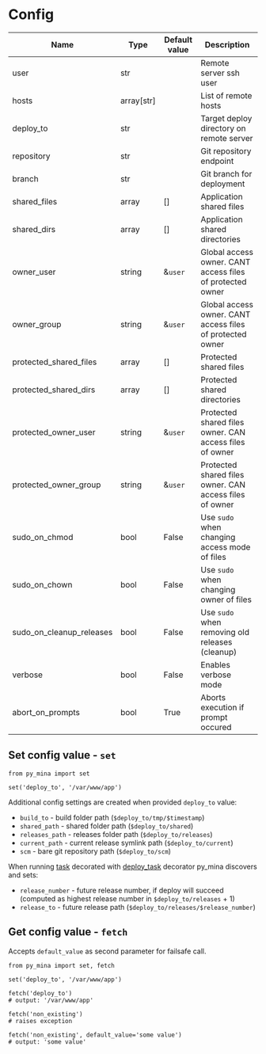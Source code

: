 # Config

| Name | Type | Default value | Description |
|-|-|-|-|
| user | str | | Remote server ssh user |
| hosts | array[str] | | List of remote hosts |
| deploy_to | str | | Target deploy directory on remote server |
| repository | str | | Git repository endpoint |
| branch | str | | Git branch for deployment |
| shared_files | array | [] | Application shared files |
| shared_dirs | array | [] | Application shared directories |
| owner_user | string | &`user` | Global access owner. CANT access files of protected owner |
| owner_group | string | &`user` | Global access owner. CANT access files of protected owner |
| protected_shared_files | array | [] | Protected shared files |
| protected_shared_dirs | array | [] | Protected shared directories |
| protected_owner_user | string | &`user` | Protected shared files owner. CAN access files of owner |
| protected_owner_group | string | &`user` | Protected shared files owner. CAN access files of owner |
| sudo_on_chmod | bool | False | Use `sudo` when changing access mode of files |
| sudo_on_chown | bool | False | Use `sudo` when changing owner of files |
| sudo_on_cleanup_releases | bool | False | Use `sudo` when removing old releases (cleanup) |
| verbose | bool | False | Enables verbose mode |
| abort_on_prompts | bool | True | Aborts execution if prompt occured |

## Set config value - `set`

```
from py_mina import set

set('deploy_to', '/var/www/app')
```

Additional config settings are created when provided `deploy_to` value:

* `build_to` - build folder path (`$deploy_to/tmp/$timestamp`)
* `shared_path` - shared folder path (`$deploy_to/shared`)
* `releases_path` - releases folder path (`$deploy_to/releases`)
* `current_path` - current release symlink path (`$deploy_to/current`)
* `scm` - bare git repository path (`$deploy_to/scm`)

When running [task](tasks.md) decorated with [deploy_task](decorators.md#deploy_task) decorator py_mina
discovers and sets:

* `release_number` - future release number, if deploy will succeed (computed as highest release number in `$deploy_to/releases` + 1)
* `release_to` - future release path (`$deploy_to/releases/$release_number`)


## Get config value - `fetch`

Accepts `default_value` as second parameter for failsafe call.

```
from py_mina import set, fetch

set('deploy_to', '/var/www/app')

fetch('deploy_to') 
# output: '/var/www/app'

fetch('non_existing')
# raises exception

fetch('non_existing', default_value='some value')
# output: 'some value'
```
